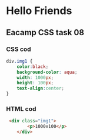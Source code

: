 # Hello Friends
## Eacamp CSS task 08
### CSS cod
```css
div.img1 {
    color:black;
    background-color: aqua;
    width: 1000px;
    height: 100px;
    text-align:center;
}
```
### HTML cod
```HTML
 <div class="img1">
        <p>1000x100</p>
    </div>
```